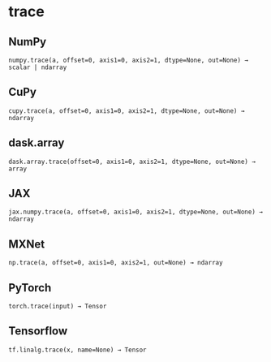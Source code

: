 # trace

## NumPy

```
numpy.trace(a, offset=0, axis1=0, axis2=1, dtype=None, out=None) → scalar | ndarray
```

## CuPy

```
cupy.trace(a, offset=0, axis1=0, axis2=1, dtype=None, out=None) → ndarray
```

## dask.array

```
dask.array.trace(offset=0, axis1=0, axis2=1, dtype=None, out=None) → array
```

## JAX

```
jax.numpy.trace(a, offset=0, axis1=0, axis2=1, dtype=None, out=None) → ndarray
```

## MXNet

```
np.trace(a, offset=0, axis1=0, axis2=1, out=None) → ndarray
```

## PyTorch

```
torch.trace(input) → Tensor
```

## Tensorflow

```
tf.linalg.trace(x, name=None) → Tensor
```

